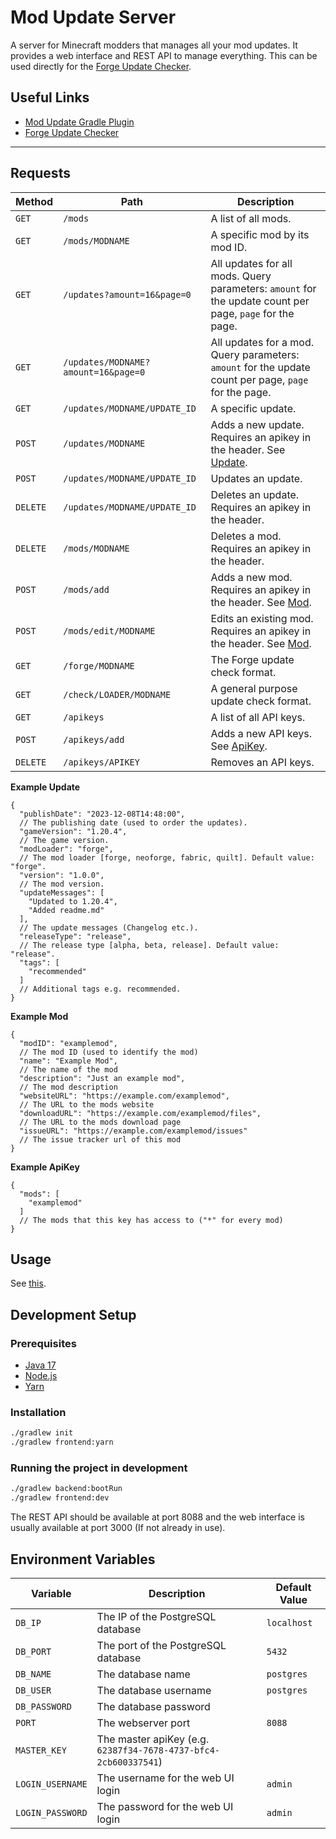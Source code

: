 # Mod Update Server

A server for Minecraft modders that manages all your mod updates.
It provides a web interface and REST API to manage everything.
This can be used directly for the [Forge Update Checker](https://docs.minecraftforge.net/en/1.20.x/misc/updatechecker/).

## Useful Links

- [Mod Update Gradle Plugin](https://github.com/henkelmax/mod-update-plugin)
- [Forge Update Checker](https://docs.minecraftforge.net/en/1.20.x/misc/updatechecker/)

---

## Requests

| Method   | Path                                | Description                                                                                              |
|----------|-------------------------------------|----------------------------------------------------------------------------------------------------------|
| `GET`    | `/mods`                             | A list of all mods.                                                                                      |
| `GET`    | `/mods/MODNAME`                     | A specific mod by its mod ID.                                                                            |
| `GET`    | `/updates?amount=16&page=0`         | All updates for all mods. Query parameters: `amount` for the update count per page, `page` for the page. |
| `GET`    | `/updates/MODNAME?amount=16&page=0` | All updates for a mod. Query parameters: `amount` for the update count per page, `page` for the page.    |
| `GET`    | `/updates/MODNAME/UPDATE_ID`        | A specific update.                                                                                       |
| `POST`   | `/updates/MODNAME`                  | Adds a new update. Requires an apikey in the header. See [Update](#update).                              |
| `POST`   | `/updates/MODNAME/UPDATE_ID`        | Updates an update.                                                                                       |
| `DELETE` | `/updates/MODNAME/UPDATE_ID`        | Deletes an update. Requires an apikey in the header.                                                     |
| `DELETE` | `/mods/MODNAME`                     | Deletes a mod. Requires an apikey in the header.                                                         |
| `POST`   | `/mods/add`                         | Adds a new mod. Requires an apikey in the header. See [Mod](#mod).                                       |
| `POST`   | `/mods/edit/MODNAME`                | Edits an existing mod. Requires an apikey in the header. See [Mod](#mod).                                |
| `GET`    | `/forge/MODNAME`                    | The Forge update check format.                                                                           |
| `GET`    | `/check/LOADER/MODNAME`             | A general purpose update check format.                                                                   |
| `GET`    | `/apikeys`                          | A list of all API keys.                                                                                  |
| `POST`   | `/apikeys/add`                      | Adds a new API keys. See [ApiKey](#apikey).                                                              |
| `DELETE` | `/apikeys/APIKEY`                   | Removes an API keys.                                                                                     |

**Example Update**

```json5
{
  "publishDate": "2023-12-08T14:48:00",
  // The publishing date (used to order the updates).
  "gameVersion": "1.20.4",
  // The game version.
  "modLoader": "forge",
  // The mod loader [forge, neoforge, fabric, quilt]. Default value: "forge".
  "version": "1.0.0",
  // The mod version.
  "updateMessages": [
    "Updated to 1.20.4",
    "Added readme.md"
  ],
  // The update messages (Changelog etc.).
  "releaseType": "release",
  // The release type [alpha, beta, release]. Default value: "release".
  "tags": [
    "recommended"
  ]
  // Additional tags e.g. recommended.
}
```

**Example Mod**

```json5
{
  "modID": "examplemod",
  // The mod ID (used to identify the mod)
  "name": "Example Mod",
  // The name of the mod
  "description": "Just an example mod",
  // The mod description
  "websiteURL": "https://example.com/examplemod",
  // The URL to the mods website
  "downloadURL": "https://example.com/examplemod/files",
  // The URL to the mods download page
  "issueURL": "https://example.com/examplemod/issues"
  // The issue tracker url of this mod
}
```

**Example ApiKey**

```json5
{
  "mods": [
    "examplemod"
  ]
  // The mods that this key has access to ("*" for every mod)
}
```

## Usage

See [this](docker_compose.md).

## Development Setup

### Prerequisites

- [Java 17](https://www.oracle.com/java/technologies/downloads/#java17)
- [Node.js](https://nodejs.org/)
- [Yarn](https://yarnpkg.com/)

### Installation

```sh
./gradlew init
./gradlew frontend:yarn
```

### Running the project in development

```sh
./gradlew backend:bootRun
./gradlew frontend:dev
```

The REST API should be available at port 8088
and the web interface is usually available at port 3000 (If not already in use).

## Environment Variables

| Variable         | Description                                                     | Default Value |
|------------------|-----------------------------------------------------------------|---------------|
| `DB_IP`          | The IP of the PostgreSQL database                               | `localhost`   |
| `DB_PORT`        | The port of the PostgreSQL database                             | `5432`        |
| `DB_NAME`        | The database name                                               | `postgres`    |
| `DB_USER`        | The database username                                           | `postgres`    |
| `DB_PASSWORD`    | The database password                                           | ` `           |
| `PORT`           | The webserver port                                              | `8088`        |
| `MASTER_KEY`     | The master apiKey (e.g. `62387f34-7678-4737-bfc4-2cb600337541`) | ` `           |
| `LOGIN_USERNAME` | The username for the web UI login                               | `admin`       |
| `LOGIN_PASSWORD` | The password for the web UI login                               | `admin`       |
